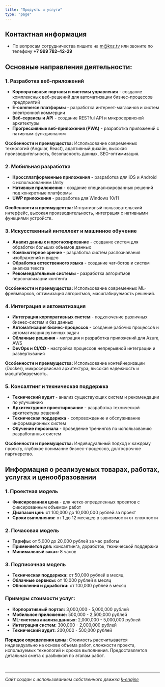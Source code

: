 ```yaml
---
title: "Продукты и услуги"
type: "page"
---
```


<div class="accreditation-info">
  
  <div class="contact-info">
    <h2>Контактная информация</h2>
    <ul>
      <li>По вопросам сотрудничества пишите на <a href="mailto:m@koz.tv">m@koz.tv</a> или звоните по телефону <strong>+7 999 782-42-29</strong></li>
    </ul>
  </div>

  <div class="detailed-activity">
    <h2>Основные направления деятельности:</h2>
    <div class="service-category">
      <h3>1. Разработка веб-приложений</h3>
      <ul>
        <li><strong>Корпоративные порталы и системы управления</strong> - создание комплексных веб-решений для автоматизации бизнес-процессов предприятий</li>
        <li><strong>E-commerce платформы</strong> - разработка интернет-магазинов и систем электронной коммерции</li>
        <li><strong>Веб-сервисы и API</strong> - создание RESTful API и микросервисной архитектуры</li>
        <li><strong>Прогрессивные веб-приложения (PWA)</strong> - разработка приложений с нативным функционалом</li>
      </ul>
      <p><strong>Особенности и преимущества:</strong> Использование современных технологий (Angular, React), адаптивный дизайн, высокая производительность, безопасность данных, SEO-оптимизация.</p>
    </div>
    <div class="service-category">
      <h3>2. Мобильная разработка</h3>
      <ul>
        <li><strong>Кроссплатформенные приложения</strong> - разработка для iOS и Android с использованием Unity</li>
        <li><strong>Нативные приложения</strong> - создание специализированных решений под конкретные платформы</li>
        <li><strong>UWP приложения</strong> - разработка для Windows 10/11</li>
      </ul>
      <p><strong>Особенности и преимущества:</strong> Интуитивный пользовательский интерфейс, высокая производительность, интеграция с нативными функциями устройств.</p>
    </div>
    <div class="service-category">
      <h3>3. Искусственный интеллект и машинное обучение</h3>
      <ul>
        <li><strong>Анализ данных и прогнозирование</strong> - создание систем для обработки больших объемов данных</li>
        <li><strong>Компьютерное зрение</strong> - разработка систем распознавания изображений и видео</li>
        <li><strong>Обработка естественного языка</strong> - создание чат-ботов и систем анализа текста</li>
        <li><strong>Рекомендательные системы</strong> - разработка алгоритмов персонализации контента</li>
      </ul>
      <p><strong>Особенности и преимущества:</strong> Использование современных ML-фреймворков, оптимизация алгоритмов, масштабируемость решений.</p>
    </div>
    <div class="service-category">
      <h3>4. Интеграция и автоматизация</h3>
      <ul>
        <li><strong>Интеграция корпоративных систем</strong> - подключение различных бизнес-систем и баз данных</li>
        <li><strong>Автоматизация бизнес-процессов</strong> - создание рабочих процессов и автоматизация рутинных задач</li>
        <li><strong>Облачные решения</strong> - миграция и разработка приложений для Azure, AWS</li>
        <li><strong>DevOps и CI/CD</strong> - настройка процессов непрерывной интеграции и развертывания</li>
      </ul>
      <p><strong>Особенности и преимущества:</strong> Использование контейнеризации (Docker), микросервисная архитектура, высокая надежность и масштабируемость.</p>
    </div>
    <div class="service-category">
      <h3>5. Консалтинг и техническая поддержка</h3>
      <ul>
        <li><strong>Технический аудит</strong> - анализ существующих систем и рекомендации по улучшению</li>
        <li><strong>Архитектурное проектирование</strong> - разработка технической архитектуры решений</li>
        <li><strong>Техническая поддержка</strong> - сопровождение и обслуживание информационных систем</li>
        <li><strong>Обучение персонала</strong> - проведение тренингов по использованию разработанных систем</li>
      </ul>
      <p><strong>Особенности и преимущества:</strong> Индивидуальный подход к каждому проекту, глубокое понимание бизнес-процессов, долгосрочное партнерство.</p>
    </div>
  </div>
  <div class="pricing-info">
    <h2>Информация о реализуемых товарах, работах, услугах и ценообразовании</h2>
    <div class="pricing-model">
      <h3>1. Проектная модель</h3>
      <ul>
        <li><strong>Фиксированная цена</strong> - для четко определенных проектов с фиксированным объемом работ</li>
        <li><strong>Диапазон цен:</strong> от 100,000 до 10,000,000 рублей за проект</li>
        <li><strong>Сроки выполнения:</strong> от 1 до 12 месяцев в зависимости от сложности</li>
      </ul>
    </div>
  <div class="pricing-model">
      <h3>2. Почасовая модель</h3>
      <ul>
        <li><strong>Тарифы:</strong> от 5,000 до 20,000 рублей за час работы</li>
        <li><strong>Применяется для:</strong> консалтинга, доработок, технической поддержки</li>
        <li><strong>Минимальный заказ:</strong> 8 часов</li>
      </ul>
    </div>
    <div class="pricing-model">
      <h3>3. Подписочная модель</h3>
      <ul>
        <li><strong>Техническая поддержка:</strong> от 50,000 рублей в месяц</li>
        <li><strong>Облачные сервисы:</strong> от 10,000 рублей в месяц</li>
        <li><strong>Обновления и доработки:</strong> от 100,000 рублей в месяц</li>
      </ul>
    </div>
    <h3>Примеры стоимости услуг:</h3>
    <ul>
      <li><strong>Корпоративный портал:</strong> 3,000,000 - 5,000,000 рублей</li>
      <li><strong>Мобильное приложение:</strong> 500,000 - 2,500,000 рублей</li>
      <li><strong>ML-система анализа данных:</strong> 2,000,000 - 5,000,000 рублей</li>
      <li><strong>Интеграция систем:</strong> 300,000 - 2,000,000 рублей</li>
      <li><strong>Технический аудит:</strong> 200,000 - 500,000 рублей</li>
    </ul>
    <p><strong>Порядок определения цены:</strong> Стоимость рассчитывается индивидуально на основе объема работ, сложности проекта, используемых технологий и сроков выполнения. Предоставляется детальная смета с разбивкой по этапам работ.</p>
  </div>
  <br/>


---

*Сайт создан с использованием собственного движка [k-engine](https://github.com/mixvlad/k-engine)* 